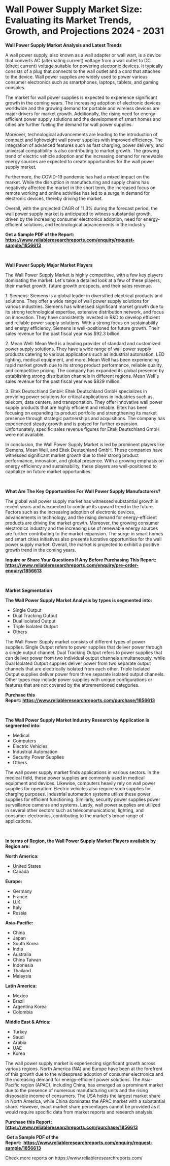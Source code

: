 <p><h1>Wall Power Supply Market Size: Evaluating its Market Trends, Growth, and Projections 2024 - 2031</h1></p><p><strong>Wall Power Supply Market Analysis and Latest Trends</strong></p>
<p><p>A wall power supply, also known as a wall adapter or wall wart, is a device that converts AC (alternating current) voltage from a wall outlet to DC (direct current) voltage suitable for powering electronic devices. It typically consists of a plug that connects to the wall outlet and a cord that attaches to the device. Wall power supplies are widely used to power various consumer electronics such as smartphones, laptops, tablets, and gaming consoles.</p><p>The market for wall power supplies is expected to experience significant growth in the coming years. The increasing adoption of electronic devices worldwide and the growing demand for portable and wireless devices are major drivers for market growth. Additionally, the rising need for energy-efficient power supply solutions and the development of smart homes and cities are further fueling the demand for wall power supplies.</p><p>Moreover, technological advancements are leading to the introduction of compact and lightweight wall power supplies with improved efficiency. The integration of advanced features such as fast charging, power delivery, and universal compatibility is also contributing to market growth. The growing trend of electric vehicle adoption and the increasing demand for renewable energy sources are expected to create opportunities for the wall power supply market.</p><p>Furthermore, the COVID-19 pandemic has had a mixed impact on the market. While the disruption in manufacturing and supply chains has negatively affected the market in the short term, the increased focus on remote working and online activities has led to a surge in demand for electronic devices, thereby driving the market.</p><p>Overall, with the projected CAGR of 11.3% during the forecast period, the wall power supply market is anticipated to witness substantial growth, driven by the increasing consumer electronics adoption, need for energy-efficient solutions, and technological advancements in the industry.</p></p>
<p><strong>Get a Sample PDF of the Report:&nbsp; <a href="https://www.reliableresearchreports.com/enquiry/request-sample/1856613">https://www.reliableresearchreports.com/enquiry/request-sample/1856613</a></strong></p>
<p>&nbsp;</p>
<p><strong>Wall Power Supply Major Market Players</strong></p>
<p><p>The Wall Power Supply Market is highly competitive, with a few key players dominating the market. Let's take a detailed look at a few of these players, their market growth, future growth prospects, and their sales revenue.</p><p>1. Siemens: Siemens is a global leader in diversified electrical products and solutions. They offer a wide range of wall power supply solutions for various industries. Siemens has witnessed significant market growth due to its strong technological expertise, extensive distribution network, and focus on innovation. They have consistently invested in R&D to develop efficient and reliable power supply solutions. With a strong focus on sustainability and energy efficiency, Siemens is well-positioned for future growth. Their sales revenue for the past fiscal year was $92.3 billion.</p><p>2. Mean Well: Mean Well is a leading provider of standard and customized power supply solutions. They have a wide range of wall power supply products catering to various applications such as industrial automation, LED lighting, medical equipment, and more. Mean Well has been experiencing rapid market growth due to its strong product performance, reliable quality, and competitive pricing. The company has expanded its global presence by establishing strong distribution channels in different regions. Mean Well's sales revenue for the past fiscal year was $829 million.</p><p>3. Eltek Deutschland GmbH: Eltek Deutschland GmbH specializes in providing power solutions for critical applications in industries such as telecom, data centers, and transportation. They offer innovative wall power supply products that are highly efficient and reliable. Eltek has been focusing on expanding its product portfolio and strengthening its market presence through strategic partnerships and acquisitions. The company has experienced steady growth and is poised for further expansion. Unfortunately, specific sales revenue figures for Eltek Deutschland GmbH were not available.</p><p>In conclusion, the Wall Power Supply Market is led by prominent players like Siemens, Mean Well, and Eltek Deutschland GmbH. These companies have witnessed significant market growth due to their strong product performance, innovation, and global presence. With a growing emphasis on energy efficiency and sustainability, these players are well-positioned to capitalize on future market opportunities.</p></p>
<p>&nbsp;</p>
<p><strong>What Are The Key Opportunities For Wall Power Supply Manufacturers?</strong></p>
<p><p>The global wall power supply market has witnessed substantial growth in recent years and is expected to continue its upward trend in the future. Factors such as the increasing adoption of electronic devices, advancements in technology, and the rising demand for energy-efficient products are driving the market growth. Moreover, the growing consumer electronics industry and the increasing use of renewable energy sources are further contributing to the market expansion. The surge in smart homes and smart cities initiatives also presents lucrative opportunities for the wall power supply market. Overall, the market is projected to exhibit a positive growth trend in the coming years.</p></p>
<p><strong>Inquire or Share Your Questions If Any Before Purchasing This Report: <a href="https://www.reliableresearchreports.com/enquiry/pre-order-enquiry/1856613">https://www.reliableresearchreports.com/enquiry/pre-order-enquiry/1856613</a></strong></p>
<p>&nbsp;</p>
<p><strong>Market Segmentation</strong></p>
<p><strong>The Wall Power Supply Market Analysis by types is segmented into:</strong></p>
<p><ul><li>Single Output</li><li>Dual Tracking Output</li><li>Dual Isolated Output</li><li>Triple Isolated Output</li><li>Others</li></ul></p>
<p><p>The Wall Power Supply market consists of different types of power supplies. Single Output refers to power supplies that deliver power through a single output channel. Dual Tracking Output refers to power supplies that can deliver power from two individual output channels simultaneously, while Dual Isolated Output supplies deliver power from two separate output channels that are electrically isolated from each other. Triple Isolated Output supplies deliver power from three separate isolated output channels. Other types may include power supplies with unique configurations or features that are not covered by the aforementioned categories.</p></p>
<p><strong>Purchase this Report:&nbsp;<a href="https://www.reliableresearchreports.com/purchase/1856613">https://www.reliableresearchreports.com/purchase/1856613</a></strong></p>
<p>&nbsp;</p>
<p><strong>The Wall Power Supply Market Industry Research by Application is segmented into:</strong></p>
<p><ul><li>Medical</li><li>Computers</li><li>Electric Vehicles</li><li>Industrial Automation</li><li>Security Power Supplies</li><li>Others</li></ul></p>
<p><p>The wall power supply market finds applications in various sectors. In the medical field, these power supplies are commonly used in medical equipment and devices. Likewise, computers heavily rely on wall power supplies for operation. Electric vehicles also require such supplies for charging purposes. Industrial automation systems utilize these power supplies for efficient functioning. Similarly, security power supplies power surveillance cameras and systems. Lastly, wall power supplies are utilized in several other sectors such as telecommunications, lighting, and consumer electronics, contributing to the market's broad range of applications.</p></p>
<p>&nbsp;</p>
<p><strong>In terms of Region, the Wall Power Supply Market Players available by Region are:</strong></p>
<p>
    <p> <strong> North America: </strong>
        <ul>
            <li>United States</li>
            <li>Canada</li>
        </ul>
        </p> 
    <p> <strong> Europe: </strong>
        <ul>
            <li>Germany</li>
            <li>France</li>
            <li>U.K.</li>
            <li>Italy</li>
            <li>Russia</li>
        </ul>
        </p> 
    <p> <strong> Asia-Pacific: </strong>
        <ul>
            <li>China</li>
            <li>Japan</li>
            <li>South Korea</li>
            <li>India</li>
            <li>Australia</li>
            <li>China Taiwan</li>
            <li>Indonesia</li>
            <li>Thailand</li>
            <li>Malaysia</li>
        </ul>
        </p> 
    <p> <strong> Latin America: </strong>
        <ul>
            <li>Mexico</li>
            <li>Brazil</li>
            <li>Argentina Korea</li>
            <li>Colombia</li>
        </ul>
        </p> 
    <p> <strong> Middle East & Africa: </strong>
        <ul>
            <li>Turkey</li>
            <li>Saudi</li>
            <li>Arabia</li>
            <li>UAE</li>
            <li>Korea</li>
        </ul>
    </p>
    </p>
<p><p>The wall power supply market is experiencing significant growth across various regions. North America (NA) and Europe have been at the forefront of this growth due to the widespread adoption of consumer electronics and the increasing demand for energy-efficient power solutions. The Asia-Pacific region (APAC), including China, has emerged as a prominent market due to the presence of numerous manufacturing units and the rising disposable income of consumers. The USA holds the largest market share in North America, while China dominates the APAC market with a substantial share. However, exact market share percentages cannot be provided as it would require specific data from market reports and research analysis.</p></p>
<p><strong>Purchase this Report: <a href="https://www.reliableresearchreports.com/purchase/1856613">https://www.reliableresearchreports.com/purchase/1856613</a></strong></p>
<p>&nbsp;<strong>Get a Sample PDF of the Report:&nbsp;&nbsp;<a href="https://www.reliableresearchreports.com/enquiry/request-sample/1856613">https://www.reliableresearchreports.com/enquiry/request-sample/1856613</a></strong></p>
<p><strong></strong></p>
<p>Check more reports on https://www.reliableresearchreports.com/</p>